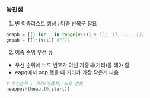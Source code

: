 ### 놓친점
1. 빈 이중리스트 생성 : 이중 반복문 필요
```python
graph = [[] for _ in range(v+1)] # [[], [], .. , []]
grpah = [[]*(v+1)] #[[]]
   ```
2. 이중 순위 우선 큐
* 우선 순위에 노드 번호가 아닌 가중치(거리)를 해야 함.
* eapq에서 pop 했을 때 거리가 가장 작은게 나옴
```python
# 우선순위 : 거리/가중치, 노드 번호
heappush(heap,(0,start))
```
